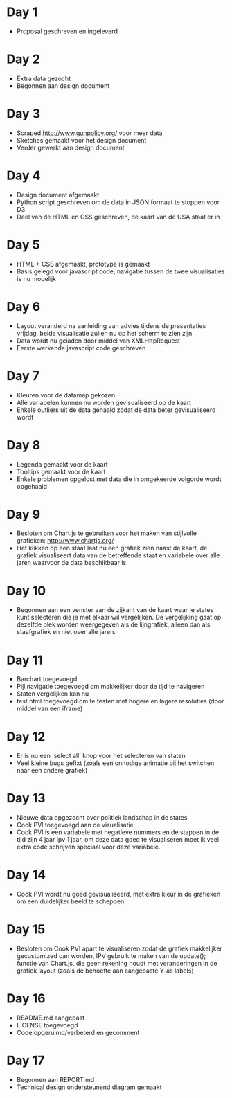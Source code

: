 # Day 1
* Proposal geschreven en ingeleverd

# Day 2
* Extra data gezocht
* Begonnen aan design document

# Day 3
* Scraped http://www.gunpolicy.org/ voor meer data
* Sketches gemaakt voor het design document
* Verder gewerkt aan design document

# Day 4
* Design document afgemaakt
* Python script geschreven om de data in JSON formaat te stoppen voor D3
* Deel van de HTML en CSS geschreven, de kaart van de USA staat er in

# Day 5
* HTML + CSS afgemaakt, prototype is gemaakt
* Basis gelegd voor javascript code, navigatie tussen de twee visualisaties is nu mogelijk

# Day 6
* Layout veranderd na aanleiding van advies tijdens de presentaties vrijdag, beide visualisatie zullen nu op het scherm te zien zijn
* Data wordt nu geladen door middel van XMLHttpRequest
* Eerste werkende javascript code geschreven

# Day 7
* Kleuren voor de datamap gekozen
* Alle variabelen kunnen nu worden gevisualiseerd op de kaart
* Enkele outliers uit de data gehaald zodat de data beter gevisualiseerd wordt

# Day 8
* Legenda gemaakt voor de kaart
* Tooltips gemaakt voor de kaart
* Enkele problemen opgelost met data die in omgekeerde volgorde wordt opgehaald

# Day 9
* Besloten om Chart.js te gebruiken voor het maken van stijlvolle grafieken: http://www.chartjs.org/
* Het klikken op een staat laat nu een grafiek zien naast de kaart, de grafiek visualiseert data van de betreffende staat en variabele over alle jaren waarvoor de data beschikbaar is

# Day 10
* Begonnen aan een venster aan de zijkant van de kaart waar je states kunt selecteren die je met elkaar wil vergelijken. De vergelijking gaat op dezelfde plek worden weergegeven als de lijngrafiek, alleen dan als staafgrafiek en niet over alle jaren.

# Day 11
* Barchart toegevoegd
* Pijl navigatie toegevoegd om makkelijker door de tijd te navigeren
* Staten vergelijken kan nu
* test.html toegevoegd om te testen met hogere en lagere resoluties (door middel van een iframe)

# Day 12
* Er is nu een 'select all' knop voor het selecteren van staten
* Veel kleine bugs gefixt (zoals een onnodige animatie bij het switchen naar een andere grafiek)

# Day 13
* Nieuwe data opgezocht over politiek landschap in de states
* Cook PVI toegevoegd aan de visualisatie
* Cook PVI is een variabele met negatieve nummers en de stappen in de tijd zijn 4 jaar ipv 1 jaar, om deze data goed te visualiseren moet ik veel extra code schrijven speciaal voor deze variabele.

# Day 14
* Cook PVI wordt nu goed gevisualiseerd, met extra kleur in de grafieken om een duidelijker beeld te scheppen

# Day 15
* Besloten om Cook PVI apart te visualiseren zodat de grafiek makkelijker gecustomized can worden, IPV gebruik te maken van de update(); functie van Chart.js, die geen rekening houdt met veranderingen in de grafiek layout (zoals de behoefte aan aangepaste Y-as labels)

# Day 16
* README.md aangepast
* LICENSE toegevoegd
* Code opgeruimd/verbeterd en gecomment

# Day 17
* Begonnen aan REPORT.md
* Technical design ondersteunend diagram gemaakt
